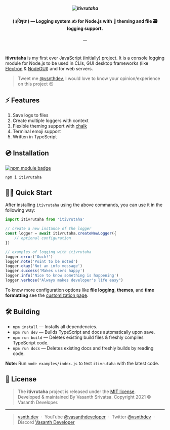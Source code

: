 <h5 align="center">
    <img src="https://github.com/vasanthdeveloper/itivrutaha/blob/designs/header.png?raw=true" alt="itivrutaha">
</h5>
<p align="center"><strong>( इतिवृत्तः ) — Logging system ✍ for Node.js with 🍬 theming and file 🗃 logging support.</strong></p>
<p align="center">
    <a target="_blank" rel="noopener" href="https://www.npmjs.com/package/itivrutaha">
        <img src="https://img.shields.io/npm/v/itivrutaha.svg?style=flat-square" alt="">
    </a>
    <a target="_blank" rel="noopener" href="https://www.npmjs.com/package/itivrutaha?activeTab=versions">
        <img src="https://img.shields.io/npm/dm/itivrutaha.svg?style=flat-square" alt="">
    </a>
    <a href="https://github.com/vasanthdeveloper/itivrutaha/issues">
        <img src="https://img.shields.io/github/issues/vasanthdeveloper/itivrutaha.svg?style=flat-square" alt="">
    </a>
    <a href="https://github.com/vasanthdeveloper/itivrutaha/commits/main">
        <img src="https://img.shields.io/github/last-commit/vasanthdeveloper/itivrutaha.svg?style=flat-square"
            alt="">
    </a>
</p>
<br>

<!-- header -->

**itivrutaha** is my first ever JavaScript (initially) project. It is a console logging module for Node.js to be used in CLIs, GUI desktop frameworks (like <a href="https://github.com/electron/electron" target="_blank" rel="noopener">Electron</a> & <a href="https://github.com/nodegui/nodegui" target="_blank" rel="noopener">NodeGUI</a>) and for web servers.

> Tweet me <a target="_blank" rel="noopener" href="https://vas.cx/twitter">@vsnthdev</a>, I would love to know your opinion/experience on this project 😍

## ⚡️ Features

1. Save logs to files
2. Create multiple loggers with context
3. Flexible theming support with <a href="https://www.npmjs.com/package/chalk" target="_blank" rel="noopener">chalk</a>
4. Terminal emoji support
5. Written in TypeScript

## 💿 Installation
<a href="https://www.npmjs.com/package/itivrutaha"><img src="https://nodei.co/npm/itivrutaha.png?downloads=true&downloadRank=true&stars=true" alt="npm module badge"></a>
```
npm i itivrutaha
```

## 🚴‍♂️ Quick Start
After installing `itivrutaha` using the above commands, you can use it in the following way:

```javascript
import itivrutaha from 'itivrutaha'

// create a new instance of the logger
const logger = await itivrutaha.createNewLogger({
    // optional configuration
})

// examples of logging with itivrutaha
logger.error('Ouch!')
logger.note('Point to be noted')
logger.okay('Not an info message')
logger.success('Makes users happy')
logger.info('Nice to know something is happening')
logger.verbose("Always makes developer's life easy")
```

To know more configuration options like **file logging**, **themes**, and **time formatting** see the [customization page](docs/Customization.md).

## 🛠 Building

* `npm install` — Installs all dependencies.
* `npm run dev` — Builds TypeScript and docs automatically upon save.
* `npm run build` — Deletes existing build files & freshly compiles TypeScript code.
* `npm run docs` — Deletes existing docs and freshly builds by reading code.

**Note:** Run `node examples/index.js` to test `itivrutaha` with the latest code.

<!-- footer -->

## 📰 License
> The **itivrutaha** project is released under the [MIT license](https://github.com/vasanthdeveloper/itivrutaha/blob/main/LICENSE.md). <br> Developed &amp; maintained By Vasanth Srivatsa. Copyright 2021 © Vasanth Developer.
<hr>

> <a href="https://vsnth.dev" target="_blank" rel="noopener">vsnth.dev</a> &nbsp;&middot;&nbsp;
> YouTube <a href="https://vas.cx/videos" target="_blank" rel="noopener">@vasanthdeveloper</a> &nbsp;&middot;&nbsp;
> Twitter <a href="https://vas.cx/twitter" target="_blank" rel="noopener">@vsnthdev</a> &nbsp;&middot;&nbsp;
> Discord <a href="https://vas.cx/discord" target="_blank" rel="noopener">Vasanth Developer</a>